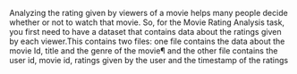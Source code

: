 Analyzing the rating given by viewers of a movie helps many people decide whether or not to watch that movie. So, for the Movie Rating Analysis task, you first need to have a dataset that contains data about the ratings given by each viewer.This contains two files:
one file contains the data about the movie Id, title and the genre of the movie¶
and the other file contains the user id, movie id, ratings given by the user and the timestamp of the ratings
